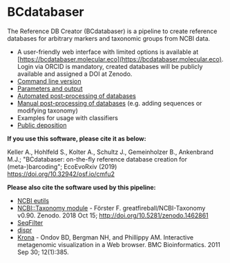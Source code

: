 # BCdatabaser

The Reference DB Creator (BCdatabaser) is a pipeline to create reference databases for arbitrary markers and taxonomic groups from NCBI data.

* A user-friendly web interface with limited options is available at [https://bcdatabaser.molecular.eco](https://bcdatabaser.molecular.eco). Login via ORCID is mandatory, created databases will be publicly available and assigned a DOI at Zenodo. 
* [Command line version](cmd.md)
* [Parameters and output](parameters.md)
* [Automated post-processing of databases](postprocessing.md)
* [Manual post-processing of databases](postprocessing_manual.md) (e.g. adding sequences or modifying taxonomy) 
* Examples for usage with classifiers
* [Public deposition](public_deposition.md)
 
**If you use this software, please cite it as below:**

Keller A., Hohlfeld S., Kolter A., Schultz J., Gemeinholzer B., Ankenbrand M.J.;
"BCdatabaser: on-the-fly reference database creation for (meta-)barcoding";
EcoEvoRxiv (2019) https://doi.org/10.32942/osf.io/cmfu2

**Please also cite the software used by this pipeline:**
* [NCBI eutils](https://www.ncbi.nlm.nih.gov/books/NBK25500/)
* [NCBI::Taxonomy module](https://github.com/greatfireball/NCBI-Taxonomy) - Förster F. greatfireball/NCBI-Taxonomy v0.90. Zenodo. 2018 Oct 15; http://doi.org/10.5281/zenodo.1462861
*  [SeqFilter](https://github.com/BioInf-Wuerzburg/SeqFilter)
*  [dispr](https://github.com/douglasgscofield/dispr)
*  [Krona](https://github.com/marbl/Krona) - Ondov BD, Bergman NH, and Phillippy AM. Interactive metagenomic visualization in a Web browser. BMC Bioinformatics. 2011 Sep 30; 12(1):385.

 
